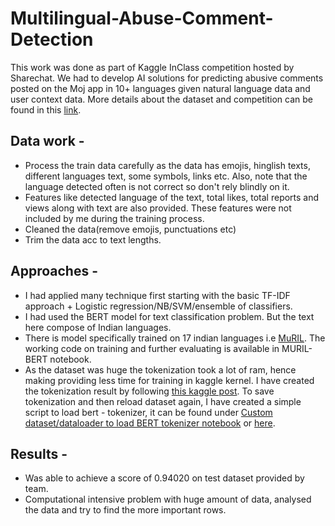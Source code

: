 # Multilingual-Abuse-Comment-Detection
This work was done as part of Kaggle InClass competition hosted by Sharechat. We had to develop AI solutions for predicting abusive comments posted on the Moj app in 10+ languages given natural language data and user context data.  More details about the dataset and competition can be found in this [link](https://www.kaggle.com/c/multilingualabusivecomment/overview).

## Data work - 
- Process the train data carefully as the data has emojis, hinglish texts, different languages text, some symbols, links etc. Also, note that the language detected often is not correct so don't rely blindly on it.
- Features like detected language of the text, total likes, total reports and views along with text are also provided. These features were not included by me during the training process.
- Cleaned the data(remove emojis, punctuations etc)
- Trim the data acc to text lengths.

## Approaches - 
- I had applied many technique first starting with the basic TF-IDF approach + Logistic regression/NB/SVM/ensemble of classifiers.
- I had used the BERT model for text classification problem. But the text here compose of Indian languages.
- There is model specifically trained on 17 indian languages i.e [MuRIL](https://tfhub.dev/google/MuRIL/1). The working code on training and further evaluating is available in MURIL-BERT notebook.
- As the dataset was huge the tokenization took a lot of ram, hence making providing less time for training in kaggle kernel. I have created the tokenization result by following [this kaggle post](https://www.kaggle.com/code/harveenchadha/tokenize-train-data-using-bert-tokenizer/notebook). To save tokenization and then reload dataset again, I have created a simple script to load bert - tokenizer, it can be found under [Custom dataset/dataloader to load BERT tokenizer notebook](https://github.com/deekshakoul/Multilingual-Abuse-Comment-Detection/blob/main/custom-dataset-dataloader-to-load-bert-tokenizer.ipynb) or [here](https://www.kaggle.com/code/deekoul/custom-dataset-dataloader-to-load-bert-tokenizer/notebook).

## Results - 
-  Was able to achieve a score of 0.94020 on test dataset provided by team.
-  Computational intensive problem with huge amount of data, analysed the data and try to find the more important rows.
